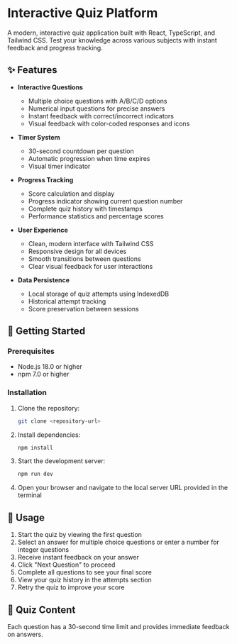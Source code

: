 # Interactive Quiz Platform

A modern, interactive quiz application built with React, TypeScript, and Tailwind CSS. Test your knowledge across various subjects with instant feedback and progress tracking.

## ✨ Features

- **Interactive Questions**
  - Multiple choice questions with A/B/C/D options
  - Numerical input questions for precise answers
  - Instant feedback with correct/incorrect indicators
  - Visual feedback with color-coded responses and icons

- **Timer System**
  - 30-second countdown per question
  - Automatic progression when time expires
  - Visual timer indicator

- **Progress Tracking**
  - Score calculation and display
  - Progress indicator showing current question number
  - Complete quiz history with timestamps
  - Performance statistics and percentage scores

- **User Experience**
  - Clean, modern interface with Tailwind CSS
  - Responsive design for all devices
  - Smooth transitions between questions
  - Clear visual feedback for user interactions

- **Data Persistence**
  - Local storage of quiz attempts using IndexedDB
  - Historical attempt tracking
  - Score preservation between sessions

## 🚀 Getting Started

### Prerequisites

- Node.js 18.0 or higher
- npm 7.0 or higher

### Installation

1. Clone the repository:
   ```bash
   git clone <repository-url>
   ```

2. Install dependencies:
   ```bash
   npm install
   ```

3. Start the development server:
   ```bash
   npm run dev
   ```

4. Open your browser and navigate to the local server URL provided in the terminal

## 📱 Usage

1. Start the quiz by viewing the first question
2. Select an answer for multiple choice questions or enter a number for integer questions
3. Receive instant feedback on your answer
4. Click "Next Question" to proceed
5. Complete all questions to see your final score
6. View your quiz history in the attempts section
7. Retry the quiz to improve your score

## 🎯 Quiz Content

Each question has a 30-second time limit and provides immediate feedback on answers.
